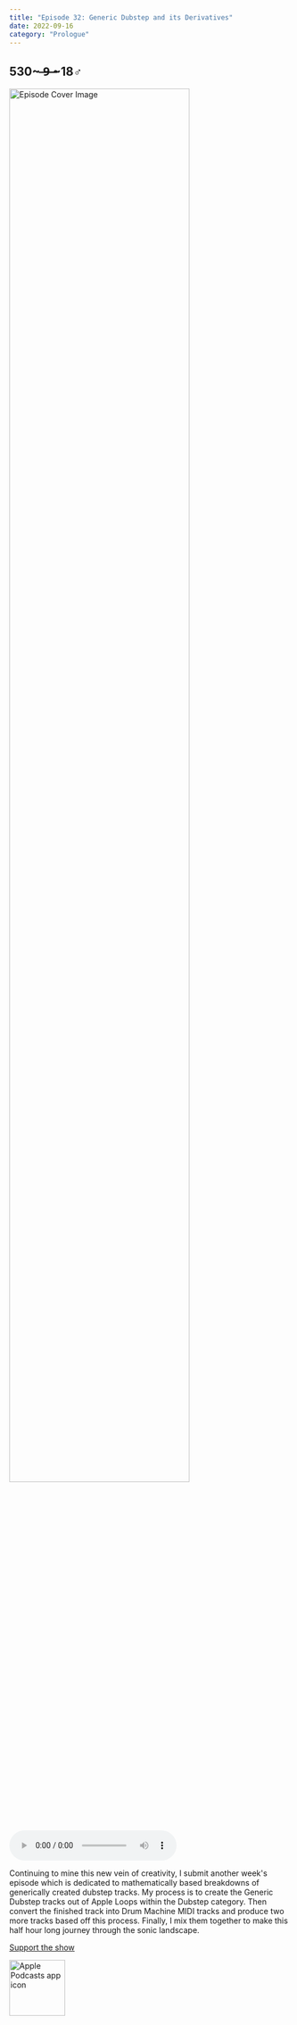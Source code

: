 ```yaml
---
title: "Episode 32: Generic Dubstep and its Derivatives"
date: 2022-09-16
category: "Prologue"
---
```

## 530~ ̶9̶ ̶~18♂
<img src="https://artwork.captivate.fm/cc450a27-9a41-4d9f-a91e-95b7d1c9434a/60854458c4d1acdf4e1c2f79c4137142d85d78e379bdafbd69bd34c85f5819ad.jpg" alt="Episode Cover Image" width=80%/>
<audio controls>
  <source src="https://podcasts.captivate.fm/media/2d670a74-fa70-4c40-9f40-e465f54b83f8/11333737-episode-32-generic-dubstep-and-its-derivatives.mp3" type="audio/mpeg">
  Your browser does not support the audio element.
</audio>

<p>Continuing to mine this new vein of creativity, I submit another week&apos;s episode which is dedicated to mathematically based breakdowns of generically created dubstep tracks. My process is to create the Generic Dubstep tracks out of Apple Loops within the Dubstep category. Then convert the finished track into Drum Machine MIDI tracks and produce two more tracks based off this process. Finally, I mix them together to make this half hour long journey through the sonic landscape.</p><a rel="payment" href="https://www.paypal.com/donate/?hosted_button_id=WX3GRUK5BHJLS">Support the show</a>

<a href="https://podcasts.apple.com/us/podcast/living-room-music/id1608791560?tscg=30200&itsct=podcast_box_appicon&ls=1&mttnsubad=1608791560" style="display: inline-block;"><img src="https://toolbox.marketingtools.apple.com/api/v2/badges/app-icon-podcasts/standard/en-us" alt="Apple Podcasts app icon" style="width: 100px; height: 100px; vertical-align: middle; object-fit: contain;" /></a>
    